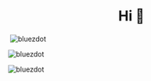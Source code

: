 <h1 align="center">Hi 👋</h1>

<p>&nbsp;<img align="center" src="https://github-readme-stats.vercel.app/api?username=bluezdot&show_icons=true&locale=en" alt="bluezdot" /></p>

<p><img align="center" src="https://github-readme-streak-stats.herokuapp.com/?user=bluezdot&" alt="bluezdot" /></p>

<p><img align="center" src="https://github-readme-stats.vercel.app/api/top-langs/?username=bluezdot&hide_progress=true&" alt="bluezdot" /></p> 
